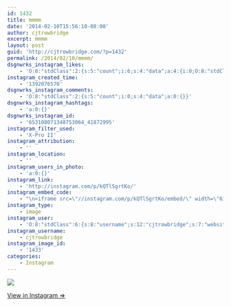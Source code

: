 ```yaml
---
id: 1432
title: mmmm
date: '2014-02-10T15:56:10-08:00'
author: cjtrowbridge
excerpt: mmmm
layout: post
guid: 'http://cjtrowbridge.com/?p=1432'
permalink: /2014/02/10/mmmm/
dsgnwrks_instagram_likes:
    - 'O:8:"stdClass":2:{s:5:"count";i:6;s:4:"data";a:4:{i:0;O:8:"stdClass":4:{s:8:"username";s:12:"cjtrowbridge";s:15:"profile_picture";s:103:"https://igcdn-photos-f-a.akamaihd.net/hphotos-ak-xpa1/t51.2885-19/925559_452430704897917_67836701_a.jpg";s:2:"id";s:8:"41872995";s:9:"full_name";s:13:"CJ Trowbridge";}i:1;O:8:"stdClass":4:{s:8:"username";s:15:"magictardisride";s:15:"profile_picture";s:107:"https://igcdn-photos-b-a.akamaihd.net/hphotos-ak-xaf1/t51.2885-19/10853094_686378691476401_1549942699_a.jpg";s:2:"id";s:8:"50557074";s:9:"full_name";s:5:"Jesse";}i:2;O:8:"stdClass":4:{s:8:"username";s:11:"pilotsidiot";s:15:"profile_picture";s:106:"https://igcdn-photos-b-a.akamaihd.net/hphotos-ak-xaf1/t51.2885-19/10903513_345578715645385_204293058_a.jpg";s:2:"id";s:6:"579157";s:9:"full_name";s:11:"pilotsidiot";}i:3;O:8:"stdClass":4:{s:8:"username";s:9:"evanentho";s:15:"profile_picture";s:85:"https://instagramimages-a.akamaihd.net/profiles/profile_243590429_75sq_1391417216.jpg";s:2:"id";s:9:"243590429";s:9:"full_name";s:11:"Evan Garcia";}}}'
instagram_created_time:
    - '1392076570'
dsgnwrks_instagram_comments:
    - 'O:8:"stdClass":2:{s:5:"count";i:0;s:4:"data";a:0:{}}'
dsgnwrks_instagram_hashtags:
    - 'a:0:{}'
dsgnwrks_instagram_id:
    - '653108071348753064_41872995'
instagram_filter_used:
    - 'X-Pro II'
instagram_attribution:
    - ''
instagram_location:
    - ''
instagram_users_in_photo:
    - 'a:0:{}'
instagram_link:
    - 'http://instagram.com/p/kQTlSgrtKo/'
instagram_embed_code:
    - "\n<iframe src=\"//instagram.com/p/kQTlSgrtKo/embed/\" width=\"612\" height=\"710\" frameborder=\"0\" scrolling=\"no\" allowtransparency=\"true\"></iframe>\n"
instagram_type:
    - image
instagram_user:
    - 'O:8:"stdClass":6:{s:8:"username";s:12:"cjtrowbridge";s:7:"website";s:0:"";s:15:"profile_picture";s:103:"https://igcdn-photos-f-a.akamaihd.net/hphotos-ak-xpa1/t51.2885-19/925559_452430704897917_67836701_a.jpg";s:9:"full_name";s:13:"CJ Trowbridge";s:3:"bio";s:0:"";s:2:"id";s:8:"41872995";}'
instagram_username:
    - cjtrowbridge
instagram_image_id:
    - '1433'
categories:
    - Instagram
---
```


[![](http://blog.cjtrowbridge.com/wp-content/uploads/2014/02/1723763_1402815053310356_1812557862_n.jpg)](http://instagram.com/p/kQTlSgrtKo/)

[View in Instagram ⇒](http://instagram.com/p/kQTlSgrtKo/)